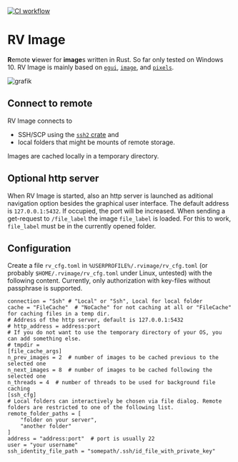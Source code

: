 [![CI workflow](https://github.com/bertiqwerty/rvimage/actions/workflows/rust.yml/badge.svg)](https://github.com/bertiqwerty/rvimage)
# RV Image
**R**emote **v**iewer for **image**s written in Rust. So far only tested on Windows 10. RV Image is mainly based on [`egui`](https://crates.io/crates/egui), [`image`](https://crates.io/crates/image), and [`pixels`](https://crates.io/crates/pixels).


![grafik](https://user-images.githubusercontent.com/50267830/168975976-45ab6567-ef5e-41a8-8027-2ff210dfda3c.png)


## Connect to remote
RV Image connects to 

* SSH/SCP using the [`ssh2` crate](https://crates.io/crates/ssh2) and 
* local folders that might be mounts of remote storage. 

Images are cached locally in a temporary directory. 

## Optional http server 

When RV Image is started, also an http server is launched as aditional navigation option besides the graphical user interface. The default address is `127.0.0.1:5432`. If occupied, the port will be increased. When sending a
get-request to `/file_label` the image `file_label` is loaded. For this to work, `file_label` must
be in the currently opened folder. 

## Configuration
Create a file `rv_cfg.toml` in `%USERPROFILE%/.rvimage/rv_cfg.toml` (or probably `$HOME/.rvimage/rv_cfg.toml` under Linux, untested) with the following content. Currently, only authorization with key-files without passphrase is supported.
```
connection = "Ssh" # "Local" or "Ssh", Local for local folder
cache = "FileCache"  # "NoCache" for not caching at all or "FileCache" for caching files in a temp dir.
# Address of the http server, default is 127.0.0.1:5432
# http_address = address:port
# If you do not want to use the temporary directory of your OS, you can add something else.
# tmpdir = 
[file_cache_args]
n_prev_images = 2  # number of images to be cached previous to the selected one
n_next_images = 8  # number of images to be cached following the selected one
n_threads = 4  # number of threads to be used for background file caching
[ssh_cfg]             
# Local folders can interactively be chosen via file dialog. Remote folders are restricted to one of the following list. 
remote_folder_paths = [
    "folder on your server", 
    "another folder"
]
address = "address:port"  # port is usually 22
user = "your username"
ssh_identity_file_path = "somepath/.ssh/id_file_with_private_key"
```

